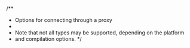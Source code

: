 /**
 * Options for connecting through a proxy
 *
 * Note that not all types may be supported, depending on the platform
 * and compilation options.
 */